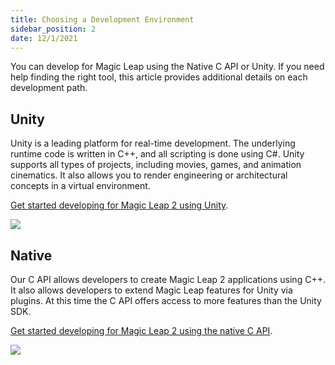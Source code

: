 ```yaml
---
title: Choosing a Development Environment 
sidebar_position: 2
date: 12/1/2021
---
```


You can develop for Magic Leap using the Native C API or Unity. If you need help finding the right tool, this article provides additional details on each development path.

## Unity

Unity is a leading platform for real-time development. The underlying runtime code is written in C++, and all scripting is done using C#. Unity supports all types of projects, including movies, games, and animation cinematics. It also allows you to render engineering or architectural concepts in a virtual environment.

[Get started developing for Magic Leap 2 using Unity](/versioned_docs/version-03-Jan-2023/guides/unity/getting-started/unity-getting-started.md).

[![](/img/unity-development-magic-leap.png)](/versioned_docs/version-03-Jan-2023/guides/unity/getting-started/unity-getting-started.md)

## Native

Our C API allows developers to create Magic Leap 2 applications using C++. It also allows developers to extend Magic Leap features for Unity via plugins. At this time the C API offers access to more features than the Unity SDK.

[Get started developing for Magic Leap 2 using the native C API](/versioned_docs/version-03-Jan-2023/guides/native/getting-started/native-setup-overview.md).

[![](/img/c-api-development-magic-leap.png)](/versioned_docs/version-03-Jan-2023/guides/native/getting-started/native-setup-overview.md)
